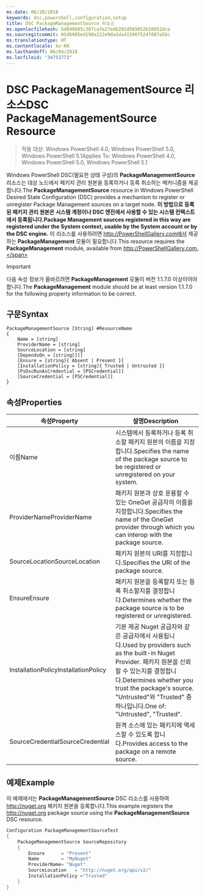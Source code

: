 ```yaml
---
ms.date: 06/20/2018
keywords: dsc,powershell,configuration,setup
title: DSC PackageManagementSource 리소스
ms.openlocfilehash: 5d049b05c387cafe27edb202d569852b10852dce
ms.sourcegitcommit: 01d6985ed190a222e9da1da41596f524f607a5bc
ms.translationtype: HT
ms.contentlocale: ko-KR
ms.lasthandoff: 06/04/2018
ms.locfileid: "34753773"
---
```

# <a name="dsc-packagemanagementsource-resource"></a><span data-ttu-id="b8b42-103">DSC PackageManagementSource 리소스</span><span class="sxs-lookup"><span data-stu-id="b8b42-103">DSC PackageManagementSource Resource</span></span>

> <span data-ttu-id="b8b42-104">적용 대상: Windows PowerShell 4.0, Windows PowerShell 5.0, Windows PowerShell 5.1</span><span class="sxs-lookup"><span data-stu-id="b8b42-104">Applies To: Windows PowerShell 4.0, Windows PowerShell 5.0, Windows PowerShell 5.1</span></span>

<span data-ttu-id="b8b42-105">Windows PowerShell DSC(필요한 상태 구성)의 **PackageManagementSource** 리소스는 대상 노드에서 패키지 관리 원본을 등록하거나 등록 취소하는 메커니즘을 제공합니다.</span><span class="sxs-lookup"><span data-stu-id="b8b42-105">The **PackageManagementSource** resource in Windows PowerShell Desired State Configuration (DSC) provides a mechanism to register or unregister Package Management sources on a target node.</span></span> <span data-ttu-id="b8b42-106">**이 방법으로 등록된 패키지 관리 원본은 시스템 계정이나 DSC 엔진에서 사용할 수 있는 시스템 컨텍스트에서 등록됩니다.**</span><span class="sxs-lookup"><span data-stu-id="b8b42-106">**Package Management sources registered in this way are registered under the System context, usable by the System account or by the DSC engine.**</span></span> <span data-ttu-id="b8b42-107">이 리소스를 사용하려면 http://PowerShellGallery.com에서 제공하는 **PackageManagement** 모듈이 필요합니다.</span><span class="sxs-lookup"><span data-stu-id="b8b42-107">This resource requires the **PackageManagement** module, available from http://PowerShellGallery.com.</span></span>

> [!IMPORTANT]
> <span data-ttu-id="b8b42-108">다음 속성 정보가 올바르려면 **PackageManagement** 모듈이 버전 1.1.7.0 이상이어야 합니다.</span><span class="sxs-lookup"><span data-stu-id="b8b42-108">The **PackageManagement** module should be at least version 1.1.7.0 for the following property information to be correct.</span></span>

## <a name="syntax"></a><span data-ttu-id="b8b42-109">구문</span><span class="sxs-lookup"><span data-stu-id="b8b42-109">Syntax</span></span>

```
PackageManagementSource [String] #ResourceName
{
    Name = [string]
    ProviderName = [string]
    SourceLocation = [string]
    [DependsOn = [string[]]]
    [Ensure = [string]{ Absent | Present }]
    [InstallationPolicy = [string]{ Trusted | Untrusted }]
    [PsDscRunAsCredential = [PSCredential]]
    [SourceCredential = [PSCredential]]
}
```

## <a name="properties"></a><span data-ttu-id="b8b42-110">속성</span><span class="sxs-lookup"><span data-stu-id="b8b42-110">Properties</span></span>

|  <span data-ttu-id="b8b42-111">속성</span><span class="sxs-lookup"><span data-stu-id="b8b42-111">Property</span></span>  |  <span data-ttu-id="b8b42-112">설명</span><span class="sxs-lookup"><span data-stu-id="b8b42-112">Description</span></span>   |
|---|---|
| <span data-ttu-id="b8b42-113">이름</span><span class="sxs-lookup"><span data-stu-id="b8b42-113">Name</span></span>| <span data-ttu-id="b8b42-114">시스템에서 등록하거나 등록 취소할 패키지 원본의 이름을 지정합니다.</span><span class="sxs-lookup"><span data-stu-id="b8b42-114">Specifies the name of the package source to be registered or unregistered on your system.</span></span>|
| <span data-ttu-id="b8b42-115">ProviderName</span><span class="sxs-lookup"><span data-stu-id="b8b42-115">ProviderName</span></span>| <span data-ttu-id="b8b42-116">패키지 원본과 상호 운용할 수 있는 OneGet 공급자의 이름을 지정합니다.</span><span class="sxs-lookup"><span data-stu-id="b8b42-116">Specifies the name of the OneGet provider through which you can interop with the package source.</span></span>|
| <span data-ttu-id="b8b42-117">SourceLocation</span><span class="sxs-lookup"><span data-stu-id="b8b42-117">SourceLocation</span></span>| <span data-ttu-id="b8b42-118">패키지 원본의 URI를 지정합니다.</span><span class="sxs-lookup"><span data-stu-id="b8b42-118">Specifies the URI of the package source.</span></span>|
| <span data-ttu-id="b8b42-119">Ensure</span><span class="sxs-lookup"><span data-stu-id="b8b42-119">Ensure</span></span>| <span data-ttu-id="b8b42-120">패키지 원본을 등록할지 또는 등록 취소할지를 결정합니다.</span><span class="sxs-lookup"><span data-stu-id="b8b42-120">Determines whether the package source is to be registered or unregistered.</span></span>|
| <span data-ttu-id="b8b42-121">InstallationPolicy</span><span class="sxs-lookup"><span data-stu-id="b8b42-121">InstallationPolicy</span></span>| <span data-ttu-id="b8b42-122">기본 제공 Nuget 공급자와 같은 공급자에서 사용됩니다.</span><span class="sxs-lookup"><span data-stu-id="b8b42-122">Used by providers such as the built-in Nuget Provider.</span></span> <span data-ttu-id="b8b42-123">패키지 원본을 신뢰할 수 있는지를 결정합니다.</span><span class="sxs-lookup"><span data-stu-id="b8b42-123">Determines whether you trust the package's source.</span></span> <span data-ttu-id="b8b42-124">"Untrusted"와 "Trusted" 중 하나입니다.</span><span class="sxs-lookup"><span data-stu-id="b8b42-124">One of: "Untrusted", "Trusted".</span></span>|
| <span data-ttu-id="b8b42-125">SourceCredential</span><span class="sxs-lookup"><span data-stu-id="b8b42-125">SourceCredential</span></span>| <span data-ttu-id="b8b42-126">원격 소스에 있는 패키지에 액세스할 수 있도록 합니다.</span><span class="sxs-lookup"><span data-stu-id="b8b42-126">Provides access to the package on a remote source.</span></span>|

## <a name="example"></a><span data-ttu-id="b8b42-127">예제</span><span class="sxs-lookup"><span data-stu-id="b8b42-127">Example</span></span>

<span data-ttu-id="b8b42-128">이 예제에서는 **PackageManagementSource** DSC 리소스를 사용하여 http://nuget.org 패키지 원본을 등록합니다.</span><span class="sxs-lookup"><span data-stu-id="b8b42-128">This example registers the http://nuget.org package source using the **PackageManagementSource** DSC resource.</span></span>

```powershell
Configuration PackageManagementSourceTest
{
    PackageManagementSource SourceRepository
    {
        Ensure      = "Present"
        Name        = "MyNuget"
        ProviderName= "Nuget"
        SourceLocation   = "http://nuget.org/api/v2/"
        InstallationPolicy ="Trusted"
    }
}
```